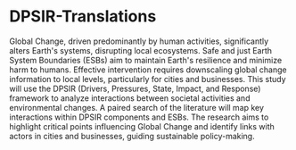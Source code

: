 # DPSIR-Translations

Global Change, driven predominantly by human activities, significantly alters Earth's systems, disrupting local ecosystems. Safe and just Earth System Boundaries (ESBs) aim to maintain Earth's resilience and minimize harm to humans. Effective intervention requires downscaling global change information to local levels, particularly for cities and businesses. This study will use the DPSIR (Drivers, Pressures, State, Impact, and Response) framework to analyze interactions between societal activities and environmental changes. A paired search of the literature will map key interactions within DPSIR components and ESBs. The research aims to highlight critical points influencing Global Change and identify links with actors in cities and businesses, guiding sustainable policy-making. 


